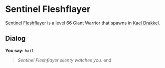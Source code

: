 # Sentinel Fleshflayer



[Sentinel Fleshflayer](/npc/113381) is a level 66 Giant Warrior that spawns in [Kael Drakkel](/zone/113).



## Dialog

**You say:** `hail`



>*Sentinel Fleshflayer silenty watches you.*
end
